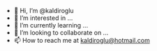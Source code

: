 - 👋 Hi, I’m @kaldiroglu
- 👀 I’m interested in ...
- 🌱 I’m currently learning ...
- 💞️ I’m looking to collaborate on ...
- 📫 How to reach me at kaldiroglu@hotmail.com

<!---
kaldiroglu/kaldiroglu is a ✨ special ✨ repository because its `README.md` (this file) appears on your GitHub profile.
You can click the Preview link to take a look at your changes.
--->
